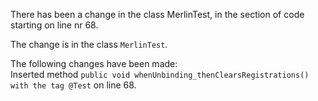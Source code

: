 There has been a change in the class MerlinTest, in the section of code starting on line nr 68.
  
The change is in the class ```MerlinTest```.
  
The following changes have been made:  
Inserted method ```public void whenUnbinding_thenClearsRegistrations() with the tag @Test``` on line 68.  
